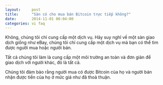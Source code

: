 ```yaml
---
layout:     post
title:      "Sàn có cho mua bán Bitcoin trực tiếp không?"
date:       2014-11-01 00:04:00
categories: vi faq
---
```


Không, chúng tôi chỉ cung cấp một dịch vụ. Hãy suy nghĩ về một sàn giao dịch giống như eBay, chúng tôi chỉ cung cấp một dịch vụ mà bạn có thể tìm được người mua hoặc người bán.

Tất cả chúng tôi làm là cung cấp một môi trường an toàn và đơn giản để giao dịch với người khác, đó là tất cả.

Chúng tôi đảm bảo rằng người mua có được Bitcoin của họ và người bán nhận được tiền của họ ở mức giá như đã thoả thuận.
